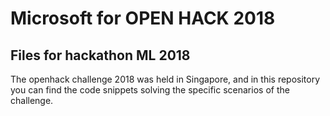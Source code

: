 # Microsoft for OPEN HACK 2018


## Files for hackathon ML 2018

The openhack challenge 2018 was held in Singapore, and in this repository you can find the code snippets solving the specific scenarios of the challenge. 


